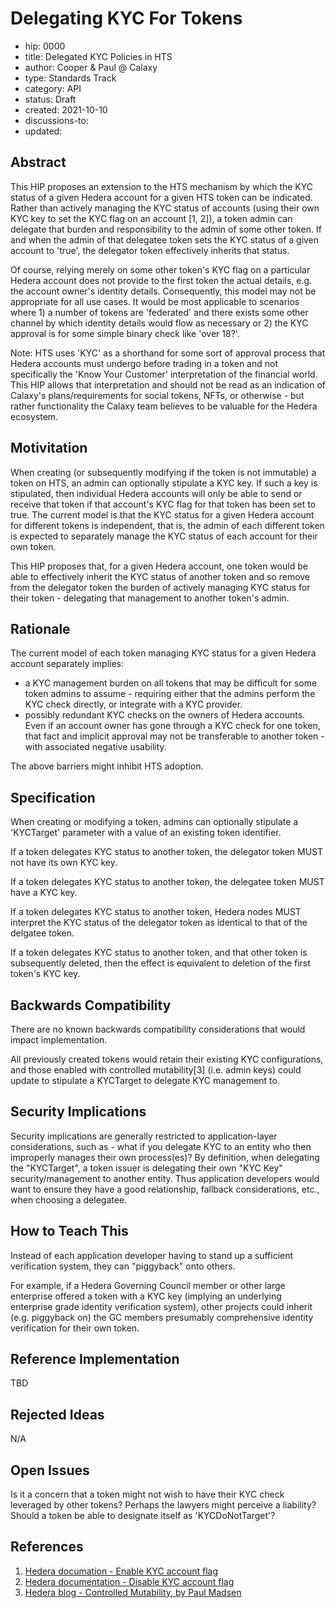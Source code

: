 # Delegating KYC For Tokens

- hip: 0000
- title: Delegated KYC Policies in HTS
- author: Cooper & Paul @ Calaxy 
- type: Standards Track
- category: API
- status: Draft
- created: 2021-10-10
- discussions-to: 
- updated: 

## Abstract

This HIP proposes an extension to the HTS mechanism by which the KYC status of a given Hedera account for a given HTS token can be indicated. Rather than actively managing the KYC status of accounts (using their own KYC key to set the KYC flag on an account [1, 2]), a token admin can delegate that burden and responsibility to the admin of some other token. If and when the admin of that delegatee token sets the KYC status of a given account to 'true', the delegator token effectively inherits that status. 

Of course, relying merely on some other token's KYC flag on a particular Hedera account does not provide to the first token the actual details, e.g. the account owner's identity details. Consequently, this model may not be appropriate for all use cases. It would be most applicable to scenarios where 1) a number of tokens are 'federated' and there exists some other channel by which identity details would flow as necessary or 2) the KYC approval is for some simple binary check like 'over 18?'.   

Note: HTS uses 'KYC' as a shorthand for some sort of approval process that Hedera accounts must undergo before trading in a token and not specifically the 'Know Your Customer' interpretation of the financial world. This HIP allows that interpretation and should not be read as an indication of Calaxy's plans/requirements for social tokens, NFTs, or otherwise - but rather functionality the Calaxy team believes to be valuable for the Hedera ecosystem.

## Motivitation

When creating (or subsequently modifying if the token is not immutable) a token on HTS, an admin can optionally stipulate a KYC key. If such a key is stipulated, then individual Hedera accounts will only be able to send or receive that token if that account's KYC flag for that token has been set to true. The current model is that the KYC status for a given Hedera account for different tokens is independent, that is, the admin of each different token is expected to separately manage the KYC status of each account for their own token. 

This HIP proposes that, for a given Hedera account, one token would be able to effectively inherit the KYC status of another token and so remove from the delegator token the burden of actively managing KYC status for their token - delegating that management to another token's admin.

## Rationale

The current model of each token managing KYC status for a given Hedera account separately implies:

- a KYC management burden on all tokens that may be difficult for some token admins to assume - requiring either that the admins perform the KYC check directly, or integrate with a KYC provider. 
- possibly redundant KYC checks on the owners of Hedera accounts. Even if an account owner has gone through a KYC check for one token, that fact and implicit approval may not be transferable to another token - with associated negative usability.

The above barriers might inhibit HTS adoption.
 

## Specification

When creating or modifying a token, admins can optionally stipulate a 'KYCTarget' parameter with a value of an existing token identifier. 

If a token delegates KYC status to another token, the delegator token MUST not have its own KYC key.

If a token delegates KYC status to another token, the delegatee token MUST have a KYC key.

If a token delegates KYC status to another token, Hedera nodes MUST interpret the KYC status of the delegator token as identical to that of the delgatee token.

If a token delegates KYC status to another token, and that other token is subsequently deleted, then the effect is equivalent to deletion of the first token's KYC key.

## Backwards Compatibility

There are no known backwards compatibility considerations that would impact implementation. 

All previously created tokens would retain their existing KYC configurations, and those enabled with controlled mutability[3] (i.e. admin keys) could update to stipulate a KYCTarget to delegate KYC management to. 

## Security Implications

Security implications are generally restricted to application-layer considerations, such as - what if you delegate KYC to an entity who then improperly manages their own process(es)? By definition, when delegating the "KYCTarget", a token issuer is delegating their own "KYC Key" security/management to another entity. Thus application developers would want to ensure they have a good relationship, fallback considerations, etc., when choosing a delegatee.

## How to Teach This
Instead of each application developer having to stand up a sufficient verification system, they can "piggyback" onto others. 

For example, if a Hedera Governing Council member or other large enterprise offered a token with a KYC key (implying an underlying enterprise grade identity verification system), other projects could inherit (e.g. piggyback on) the GC members presumably comprehensive identity verification for their own token.

## Reference Implementation
TBD

## Rejected Ideas
N/A

## Open Issues

Is it a concern that a token might not wish to have their KYC check leveraged by other tokens? Perhaps the lawyers might perceive a liability? Should a token be able to designate itself as 'KYCDoNotTarget'?


## References
1. [Hedera documation - Enable KYC account flag](https://docs.hedera.com/guides/docs/sdks/tokens/enable-kyc-account-flag-1)
2. [Hedera documentation - Disable KYC account flag](https://docs.hedera.com/guides/docs/sdks/tokens/disable-kyc-account-flag)
3. [Hedera blog - Controlled Mutability, by Paul Madsen](https://hedera.com/blog/code-is-law-but-what-if-the-law-needs-to-change)
